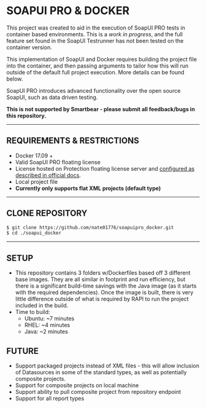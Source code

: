 # SOAPUI PRO & DOCKER

This project was created to aid in the execution of SoapUI PRO tests in container based environments. This is a *work in progress*, and the full feature set found in the SoapUI Testrunner has not been tested on the container version.

This implementation of SoapUI and Docker requires building the project file into the container, and then passing arguments to tailor how this will run outside of the default full project execution. More details can be found below.

SoapUI PRO introduces advanced functionality over the open source SoapUI, such as data driven testing.

**This is not supported by Smartbear - please submit all feedback/bugs in this repository.**

------
## REQUIREMENTS & RESTRICTIONS
- Docker 17.09 +
- Valid SoapUI PRO floating license
- License hosted on Protection floating license server and [configured as described in official docs](https://support.smartbear.com/readyapi/docs/general-info/licensing/activate/floating/configure-license-server.html).
- Local project file
- **Currently only supports flat XML projects (default type)**

------
## CLONE REPOSITORY
``` sh
$ git clone https://github.com/nate01776/soapuipro_docker.git
$ cd ./soapui_docker
```

------
## SETUP

- This repository contains 3 folders w/Dockerfiles based off 3 different base images. They are all similar in footprint and run efficiency, but there is a significant build-time savings with the Java image (as it starts with the required dependencies). Once the image is built, there is very little difference outside of what is required by RAPI to run the project included in the build.
- Time to build:
    - Ubuntu: ~7 minutes
    - RHEL: ~4 minutes
    - Java: ~2 minutes


## FUTURE
- Support packaged projects instead of XML files - this will allow inclusion of Datasources in some of the standard types, as well as potentially composite projects.
- Support for composite projects on local machine
- Support ability to pull composite project from repository endpoint
- Support for all report types
